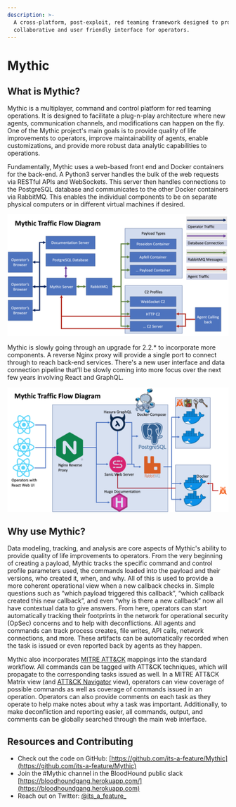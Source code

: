 ```yaml
---
description: >-
  A cross-platform, post-exploit, red teaming framework designed to provide a
  collaborative and user friendly interface for operators.
---
```


# Mythic

## What is Mythic?

Mythic is a multiplayer, command and control platform for red teaming operations. It is designed to facilitate a plug-n-play architecture where new agents, communication channels, and modifications can happen on the fly. One of the Mythic project's main goals is to provide quality of life improvements to operators, improve maintainability of agents, enable customizations, and provide more robust data analytic capabilities to operations.

Fundamentally, Mythic uses a web-based front end and Docker containers for the back-end. A Python3 server handles the bulk of the web requests via RESTful APIs and WebSockets. This server then handles connections to the PostgreSQL database and communicates to the other Docker containers via RabbitMQ. This enables the individual components to be on separate physical computers or in different virtual machines if desired.

![](<.gitbook/assets/Screen Shot 2020-08-10 at 12.58.03 PM.png>)

Mythic is slowly going through an upgrade for 2.2.\* to incorporate more components. A reverse Nginx proxy will provide a single port to connect through to reach back-end services. There's a new user interface and data connection pipeline that'll be slowly coming into more focus over the next few years involving React and GraphQL.

![](<.gitbook/assets/Screen Shot 2021-03-21 at 10.52.32 PM.png>)

## Why use Mythic?

Data modeling, tracking, and analysis are core aspects of Mythic's ability to provide quality of life improvements to operators. From the very beginning of creating a payload, Mythic tracks the specific command and control profile parameters used, the commands loaded into the payload and their versions, who created it, when, and why. All of this is used to provide a more coherent operational view when a new callback checks in. Simple questions such as “which payload triggered this callback”, “which callback created this new callback”, and even “why is there a new callback” now all have contextual data to give answers. From here, operators can start automatically tracking their footprints in the network for operational security (OpSec) concerns and to help with deconflictions. All agents and commands can track process creates, file writes, API calls, network connections, and more. These artifacts can be automatically recorded when the task is issued or even reported back by agents as they happen.

Mythic also incorporates [MITRE ATT\&CK](https://attack.mitre.org) mappings into the standard workflow. All commands can be tagged with ATT\&CK techniques, which will propagate to the corresponding tasks issued as well. In a MITRE ATT\&CK Matrix view (and [ATT\&CK Navigator](https://github.com/mitre-attack/attack-navigator) view), operators can view coverage of possible commands as well as coverage of commands issued in an operation. Operators can also provide comments on each task as they operate to help make notes about why a task was important. Additionally, to make deconfliction and reporting easier, all commands, output, and comments can be globally searched through the main web interface.

## Resources and Contributing

* Check out the code on GitHub: [https://github.com/its-a-feature/Mythic](https://github.com/its-a-feature/Mythic)
* Join the #Mythic channel in the BloodHound public slack [https://bloodhoundgang.herokuapp.com/](https://bloodhoundgang.herokuapp.com)
* Reach out on Twitter: [@its\_a\_feature\_](https://twitter.com/its\_a\_feature\_)

